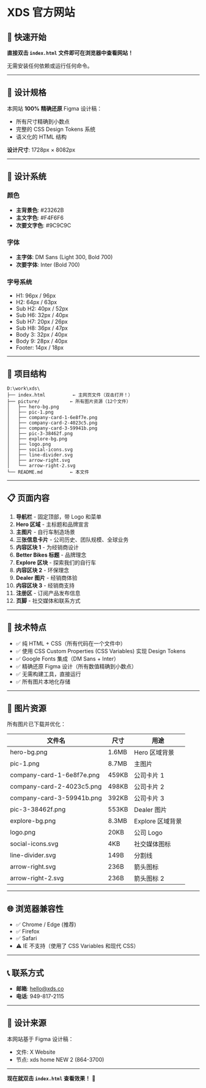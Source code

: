 # XDS 官方网站

## 🚀 快速开始

**直接双击 `index.html` 文件即可在浏览器中查看网站！**

无需安装任何依赖或运行任何命令。

---

## 📐 设计规格

本网站 **100% 精确还原** Figma 设计稿：
- 所有尺寸精确到小数点
- 完整的 CSS Design Tokens 系统
- 语义化的 HTML 结构

**设计尺寸**: 1728px × 8082px

---

## 🎨 设计系统

### 颜色
- **主背景色**: #23262B
- **主文字色**: #F4F6F6
- **次要文字色**: #9C9C9C

### 字体
- **主字体**: DM Sans (Light 300, Bold 700)
- **次要字体**: Inter (Bold 700)

### 字号系统
- H1: 96px / 96px
- H2: 64px / 63px
- Sub H2: 40px / 52px
- Sub H6: 32px / 40px
- Sub H7: 20px / 26px
- Sub H8: 36px / 47px
- Body 3: 32px / 40px
- Body 9: 28px / 40px
- Footer: 14px / 18px

---

## 📁 项目结构

```
D:\work\xds\
├── index.html          ← 主网页文件（双击打开！）
├── picture/           ← 所有图片资源（12个文件）
│   ├── hero-bg.png
│   ├── pic-1.png
│   ├── company-card-1-6e8f7e.png
│   ├── company-card-2-4023c5.png
│   ├── company-card-3-59941b.png
│   ├── pic-3-38462f.png
│   ├── explore-bg.png
│   ├── logo.png
│   ├── social-icons.svg
│   ├── line-divider.svg
│   ├── arrow-right.svg
│   └── arrow-right-2.svg
└── README.md          ← 本文件
```

---

## 📋 页面内容

1. **导航栏** - 固定顶部，带 Logo 和菜单
2. **Hero 区域** - 主标题和品牌宣言
3. **主图片** - 自行车制造场景
4. **三张信息卡片** - 公司历史、团队规模、全球业务
5. **内容区块 1** - 为经销商设计
6. **Better Bikes 标题** - 品牌理念
7. **Explore 区块** - 探索我们的自行车
8. **内容区块 2** - 环保理念
9. **Dealer 图片** - 经销商体验
10. **内容区块 3** - 经销商支持
11. **注册区** - 订阅产品发布信息
12. **页脚** - 社交媒体和联系方式

---

## 🔧 技术特点

- ✅ 纯 HTML + CSS（所有代码在一个文件中）
- ✅ 使用 CSS Custom Properties (CSS Variables) 实现 Design Tokens
- ✅ Google Fonts 集成（DM Sans + Inter）
- ✅ 精确还原 Figma 设计（所有数值精确到小数点）
- ✅ 无需构建工具，直接运行
- ✅ 所有图片本地化存储

---

## 📸 图片资源

所有图片已下载并优化：

| 文件名 | 尺寸 | 用途 |
|--------|------|------|
| hero-bg.png | 1.6MB | Hero 区域背景 |
| pic-1.png | 8.7MB | 主图片 |
| company-card-1-6e8f7e.png | 459KB | 公司卡片 1 |
| company-card-2-4023c5.png | 498KB | 公司卡片 2 |
| company-card-3-59941b.png | 392KB | 公司卡片 3 |
| pic-3-38462f.png | 553KB | Dealer 图片 |
| explore-bg.png | 8.3MB | Explore 区域背景 |
| logo.png | 20KB | 公司 Logo |
| social-icons.svg | 4KB | 社交媒体图标 |
| line-divider.svg | 149B | 分割线 |
| arrow-right.svg | 236B | 箭头图标 |
| arrow-right-2.svg | 236B | 箭头图标 2 |

---

## 🌐 浏览器兼容性

- ✅ Chrome / Edge (推荐)
- ✅ Firefox
- ✅ Safari
- ⚠️ IE 不支持（使用了 CSS Variables 和现代 CSS）

---

## 📞 联系方式

- **邮箱**: hello@xds.co
- **电话**: 949-817-2115

---

## 📝 设计来源

本网站基于 Figma 设计稿：
- 文件: X Website
- 节点: xds home NEW 2 (864-3700)

---

**现在就双击 `index.html` 查看效果！** 🎉
